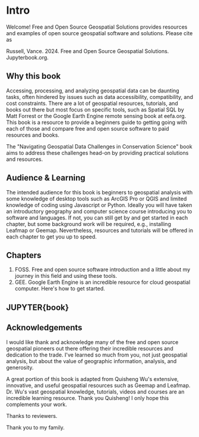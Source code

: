 # Intro

Welcome! Free and Open Source Geospatial Solutions provides resources and examples of open source geospatial software and solutions. Please cite as 

Russell, Vance. 2024. Free and Open Source Geospatial Solutions. Jupyterbook.org.

## Why this book
Accessing, processing, and analyzing geospatial data can be daunting tasks, often hindered by issues such as data accessibility, compatibility, and cost constraints. There are a lot of geospatial resources, tutorials, and books out there but most focus on specific tools, such as Spatial SQL by Matt Forrest or the Google Earth Engine remote sensing book at eefa.org. This book is a resource to provide a beginners guide to getting going with each of those and compare free and open source software to paid resources and books.

The "Navigating Geospatial Data Challenges in Conservation Science" book aims to address these challenges head-on by providing practical solutions and resources.

## Audience & Learning
The intended audience for this book is beginners to geospatial analysis with some knowledge of desktop tools such as ArcGIS Pro or QGIS and limited knowledge of coding using Javascript or Python. Ideally you will have taken an introductory geography and computer science course introducing you to software and languages. If not, you can still get by and get started in each chapter, but some background work will be required, e.g., installing Leafmap or Geemap. Nevertheless, resources and tutorials will be offered in each chapter to get you up to speed.

## Chapters

1. FOSS. Free and open source software introduction and a little about my journey in this field and using these tools.
2. GEE. Google Earth Engine is an incredible resource for cloud geospatial computer. Here's how to get started.

## JUPYTER{book}




## Acknowledgements
I would like thank and acknowledge many of the free and open source geospatial pioneers out there offering their incredible resources and dedication to the trade. I've learned so much from you, not just geospatial analysis, but about the value of geographic information, analysis, and generosity.

A great portion of this book is adapted from Quisheng Wu's extensive, innovative, and useful geospatial resources such as Geemap and Leafmap. Dr. Wu's vast geospatial knowledge, tutorials, videos and courses are an incredible learning resource. Thank you Quisheng! I only hope this complements your work.

Thanks to reviewers.

Thank you to my family.

```{tableofcontents}
```
